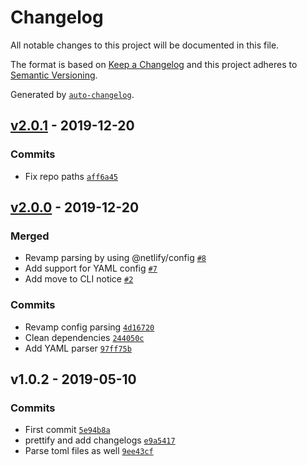 # Changelog

All notable changes to this project will be documented in this file.

The format is based on [Keep a Changelog](https://keepachangelog.com/en/1.0.0/)
and this project adheres to [Semantic Versioning](https://semver.org/spec/v2.0.0.html).

Generated by [`auto-changelog`](https://github.com/CookPete/auto-changelog).

## [v2.0.1](https://github.com/netlify/netlify-redirect-parser/compare/v2.0.0...v2.0.1) - 2019-12-20

### Commits

- Fix repo paths [`aff6a45`](https://github.com/netlify/netlify-redirect-parser/commit/aff6a45d3fd02eb5c8e4b5bb70e9f26b183888f5)

## [v2.0.0](https://github.com/netlify/netlify-redirect-parser/compare/v1.0.2...v2.0.0) - 2019-12-20

### Merged

- Revamp parsing by using @netlify/config [`#8`](https://github.com/netlify/netlify-redirect-parser/pull/8)
- Add support for YAML config [`#7`](https://github.com/netlify/netlify-redirect-parser/pull/7)
- Add move to CLI notice [`#2`](https://github.com/netlify/netlify-redirect-parser/pull/2)

### Commits

- Revamp config parsing [`4d16720`](https://github.com/netlify/netlify-redirect-parser/commit/4d16720249d556e22c1357eb6c1f57379f4d7da0)
- Clean dependencies [`244050c`](https://github.com/netlify/netlify-redirect-parser/commit/244050c8d3b026189f7d8fb7adb066145d90dc30)
- Add YAML parser [`97ff75b`](https://github.com/netlify/netlify-redirect-parser/commit/97ff75b614398d465b637b1c8658a37df5514262)

## v1.0.2 - 2019-05-10

### Commits

- First commit [`5e94b8a`](https://github.com/netlify/netlify-redirect-parser/commit/5e94b8abf7b811f1b7f0b71bcbba3a7b76674bdd)
- prettify and add changelogs [`e9a5417`](https://github.com/netlify/netlify-redirect-parser/commit/e9a5417d70886d684816bf4cc51bbe607f45c7c1)
- Parse toml files as well [`9ee43cf`](https://github.com/netlify/netlify-redirect-parser/commit/9ee43cf2d88feff28af56dde38a73ab23324fff6)
